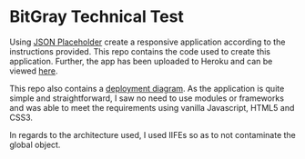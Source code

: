 # BitGray Technical Test

Using [JSON Placeholder](http://jsonplaceholder.typicode.com/) create a responsive application according to the instructions provided. This repo contains the code used to create this application. Further, the app has been uploaded to Heroku and can be viewed [here](http://graybit.herokuapp.com/index.html).

This repo also contains a [deployment diagram](https://github.com/gomezjuliana/graybit/blob/master/Diagrama%20de%20despliegue.pdf). As the application is quite simple and straightforward, I saw no need to use modules or frameworks and was able to meet the requirements using vanilla Javascript, HTML5 and CSS3.

In regards to the architecture used, I used IIFEs so as to not contaminate the global object.
